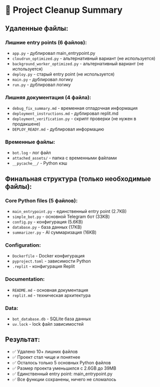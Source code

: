 # 🧹 Project Cleanup Summary

## Удаленные файлы:

### Лишние entry points (6 файлов):
- `app.py` - дублировал main_entrypoint.py
- `cloudrun_optimized.py` - альтернативный вариант (не используется)
- `background_worker_optimized.py` - альтернативный вариант (не используется)  
- `deploy.py` - старый entry point (не используется)
- `main.py` - дублировал логику
- `run.py` - дублировал логику

### Лишняя документация (4 файла):
- `debug_fix_summary.md` - временная отладочная информация
- `deployment_instructions.md` - дублировал replit.md
- `deployment_verification.py` - скрипт проверки (не нужен в продакшене)
- `DEPLOY_READY.md` - дублировал информацию

### Временные файлы:
- `bot.log` - лог файл
- `attached_assets/` - папка с временными файлами
- `__pycache__/` - Python кэш

## Финальная структура (только необходимые файлы):

### Core Python files (5 файлов):
- `main_entrypoint.py` - единственный entry point (2.7KB)
- `simple_bot.py` - основной Telegram бот (33KB)
- `config.py` - конфигурация (5.6KB)
- `database.py` - база данных (17KB)
- `summarizer.py` - AI суммаризация (16KB)

### Configuration:
- `Dockerfile` - Docker конфигурация  
- `pyproject.toml` - зависимости Python
- `.replit` - конфигурация Replit

### Documentation:
- `README.md` - основная документация
- `replit.md` - техническая архитектура

### Data:
- `bot_database.db` - SQLite база данных
- `uv.lock` - lock файл зависимостей

## Результат:
- ✅ Удалено 10+ лишних файлов
- ✅ Проект стал чище и понятнее
- ✅ Осталось только 5 основных Python файлов
- ✅ Размер проекта уменьшился с 2.6GB до 39MB
- ✅ Единственный entry point: main_entrypoint.py
- ✅ Все функции сохранены, ничего не сломалось
